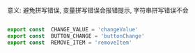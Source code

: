 意义: 避免拼写错误, 变量拼写错误会报错提示, 字符串拼写错误不会

```js

export const  CHANGE_VALUE = 'changeValue'
export const  BUTTON_CHANGE = 'buttonChange'
export const  REMOVE_ITEM = 'removeItem'
```
